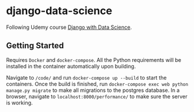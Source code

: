 # django-data-science

Following Udemy course [Django with Data Science](https://www.udemy.com/course/django-with-data-science/).

## Getting Started

Requires `Docker` and `docker-compose`. All the Python requirements will be installed in the container automatically upon building.

Navigate to `/code/` and run `docker-compose up --build` to start the containers. Once the build is finished, run `docker-compose exec web python manage.py migrate` to make all migrations to the postgres database. In a browser, navigate to `localhost:8000/performance/` to make sure the server is working.